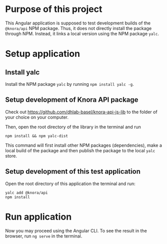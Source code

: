 # Purpose of this project

This Angular application is supposed to test development builds of the `@knora/api` NPM package. 
Thus, it does not directly install the package through NPM.
Instead, it links a local version using the NPM package `yalc`.

# Setup application

## Install yalc

Install the NPM package `yalc` by running `npm install yalc -g`.

## Setup development of Knora API package

Check out https://github.com/dhlab-basel/knora-api-js-lib to the folder of your choice on your computer.

Then, open the root directory of the library in the terminal and run

```
npm install && npm yalc-dist
```

This command will first install other NPM packages (dependencies), make a local build of the package and then publish the package to the local `yalc` store.

## Setup development of this test application

Open the root directory of this application the terminal and run:

```
yalc add @knora/api
npm install
```

# Run application

Now you may proceed using the Angular CLI. To see the result in the browser, run `ng serve` in the terminal.